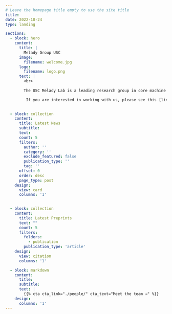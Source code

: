 ```yaml
---
# Leave the homepage title empty to use the site title
title:
date: 2022-10-24
type: landing

sections:
  - block: hero
    content:
      title: |
        Melady Group USC
      image:
        filename: welcome.jpg
      logo:
        filename: logo.png
      text: |
        <br>
        
        The USC Melady Lab is a leading research group in core machine learning and AI models as well as applications in health and sustainability. Recent research thrusts include **foundation models for time series, interpretable machine learning, physics-informed AI, and so on.** 

         If you are interested in working with us, please see this [link](https://usc-melady.github.io/melady_website/contact/) for more details!

  
  - block: collection
    content:
      title: Latest News
      subtitle:
      text:
      count: 5
      filters:
        author: ''
        category: ''
        exclude_featured: false
        publication_type: ''
        tag: ''
      offset: 0
      order: desc
      page_type: post
    design:
      view: card
      columns: '1'
  

  - block: collection
    content:
      title: Latest Preprints
      text: ""
      count: 5
      filters:
        folders:
          - publication
        publication_type: 'article'
    design:
      view: citation
      columns: '1'

  - block: markdown
    content:
      title:
      subtitle:
      text: |
        {{% cta cta_link="./people/" cta_text="Meet the team →" %}}
    design:
      columns: '1'
---
```

